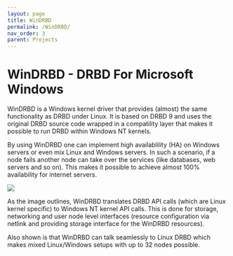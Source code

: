 ```yaml
---
layout: page
title: WinDRBD
permalink: /WinDRBD/
nav_order: 3
parent: Projects
---
```


# [](#header-1)WinDRBD - DRBD For Microsoft Windows

WinDRBD is a Windows kernel driver that provides (almost)
the same functionality as DRBD under Linux. It is based
on DRBD 9 and uses the original DRBD source code wrapped
in a compatility layer that makes it possible to run
DRBD within Windows NT kernels.

By using WinDRBD one can implement high availablility
(HA) on Windows servers or even mix Linux and Windows
servers. In such a scenario, if a node fails another
node can take over the services (like databases, web
servers and so on). This makes it possible to achieve
almost 100% availability for internet servers.

![](../../assets/images/WinDRBD_Connections-1024x645.png)

As the image outlines, WinDRBD translates DRBD API calls
(which are Linux kernel specific) to Windows NT kernel
API calls. This is done for storage, networking and
user node level interfaces (resource configuration via
netlink and providing storage interface for the WinDRBD
resources).

Also shown is that WinDRBD can talk seamlessly to Linux
DRBD which makes mixed Linux/Windows setups with up to
32 nodes possible.
